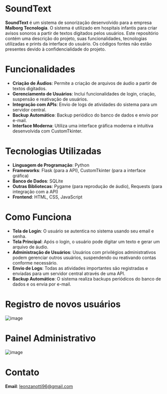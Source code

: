 # SoundText

**SoundText** é um sistema de sonorização desenvolvido para a empresa **Malborg Tecnologia**. O sistema é utilizado em hospitais infantis para criar avisos sonoros a partir de textos digitados pelos usuários. Este repositório contém uma descrição do projeto, suas funcionalidades, tecnologias utilizadas e prints da interface do usuário. Os códigos fontes não estão presentes devido à confidencialidade do projeto.

# Funcionalidades

- **Criação de Áudios**: Permite a criação de arquivos de áudio a partir de textos digitados.
- **Gerenciamento de Usuários**: Inclui funcionalidades de login, criação, suspensão e reativação de usuários.
- **Integração com APIs**: Envio de logs de atividades do sistema para um servidor central.
- **Backup Automático**: Backup periódico do banco de dados e envio por e-mail.
- **Interface Moderna**: Utiliza uma interface gráfica moderna e intuitiva desenvolvida com CustomTkinter.

# Tecnologias Utilizadas

- **Linguagem de Programação**: Python
- **Frameworks**: Flask (para a API), CustomTkinter (para a interface gráfica)
- **Banco de Dados**: SQLite
- **Outras Bibliotecas**: Pygame (para reprodução de áudio), Requests (para integração com a API)
- **Frontend**: HTML, CSS, JavaScript

# Como Funciona

- **Tela de Login**: O usuário se autentica no sistema usando seu email e senha.
- **Tela Principal**: Após o login, o usuário pode digitar um texto e gerar um arquivo de áudio.
- **Administração de Usuários**: Usuários com privilégios administrativos podem gerenciar outros usuários, suspendendo ou reativando contas conforme necessário.
- **Envio de Logs**: Todas as atividades importantes são registradas e enviadas para um servidor central através de uma API.
- **Backup Automático**: O sistema realiza backups periódicos do banco de dados e os envia por e-mail.

# Registro de novos usuários
![image](https://github.com/user-attachments/assets/8b171004-a4b5-4463-82de-b2f7c9cc032b)

# Painel Administrativo
![image](https://github.com/user-attachments/assets/659d2313-3933-4235-ab05-1d43c17be29b)


# Contato
**Email**: leonzanotti96@gmail.com
